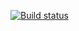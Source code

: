 [![Build status](https://ci.appveyor.com/api/projects/status/v19ky0wiopk659c7?svg=true)](https://ci.appveyor.com/project/Romagor/hw-5-2-cucumber)
